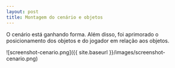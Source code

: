 ```yaml
---
layout: post
title: Montagem do cenário e objetos
---
```


O cenário está ganhando forma. Além disso, foi aprimorado o posicionamento dos objetos e do jogador em relação aos objetos.

![screenshot-cenario.png]({{ site.baseurl }}/images/screenshot-cenario.png)
